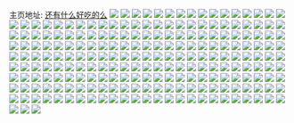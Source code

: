主页地址: [还有什么好吃的么](https://weibo.com/u/2460151962) 
![](https://wx4.sinaimg.cn/mw2000/92a2f09agy1h9pkts7oinj20t90getas.jpg) 
![](https://wx4.sinaimg.cn/mw2000/92a2f09agy1h9pks5xx72j217s0omgrq.jpg) 
![](https://wx4.sinaimg.cn/mw2000/92a2f09agy1h9pks7d7mcj21hc0u0n97.jpg) 
![](https://wx4.sinaimg.cn/mw2000/92a2f09agy1h9pks6goh2j20u01hctga.jpg) 
![](https://wx4.sinaimg.cn/mw2000/92a2f09agy1h9pkw33dzaj20u0140qd5.jpg) 
![](https://wx4.sinaimg.cn/mw2000/92a2f09agy1h9pkv12n9zj20u0140n9e.jpg) 
![](https://wx4.sinaimg.cn/mw2000/92a2f09agy1h9pks5f3ggj20oz0ozdii.jpg) 
![](https://wx4.sinaimg.cn/mw2000/92a2f09agy1h9pkv34tzjj20u01407h5.jpg) 
![](https://wx4.sinaimg.cn/mw2000/92a2f09agy1h9pkv2rkp0j20u0140n7q.jpg) 
![](https://wx4.sinaimg.cn/mw2000/92a2f09agy1h9pkv40d8qj20u012aalh.jpg) 
![](https://wx4.sinaimg.cn/mw2000/92a2f09agy1h9pkv2663sj20u0141qdg.jpg) 
![](https://wx4.sinaimg.cn/mw2000/92a2f09agy1h9pks4zcvhj20u01hc112.jpg) 
![](https://wx4.sinaimg.cn/mw2000/92a2f09agy1h9pkv3m3ioj20u0140gy4.jpg) 
![](https://wx4.sinaimg.cn/mw2000/92a2f09agy1h9pkvdqfwxj20u0140k17.jpg) 
![](https://wx4.sinaimg.cn/mw2000/92a2f09agy1h9pks84odoj20u01hctne.jpg) 
![](https://wx4.sinaimg.cn/mw2000/92a2f09agy1h9pks8ne5gj20u01hcgwk.jpg) 
![](https://wx4.sinaimg.cn/mw2000/92a2f09agy1h9pkv4eq8oj20u00y0ah0.jpg) 
![](https://wx4.sinaimg.cn/mw2000/92a2f09agy1h9gbwfgyr7j20uw0u0jwj.jpg) 
![](https://wx4.sinaimg.cn/mw2000/92a2f09agy1h99l2l3v1zj20u0140jyx.jpg) 
![](https://wx4.sinaimg.cn/mw2000/92a2f09agy1h90vgl0fsvj20u0140q99.jpg) 
![](https://wx4.sinaimg.cn/mw2000/92a2f09agy1h8tz3aohecj20u014010n.jpg) 
![](https://wx4.sinaimg.cn/mw2000/92a2f09agy1h8tzgbq306j20u013zqcc.jpg) 
![](https://wx4.sinaimg.cn/mw2000/92a2f09agy1h8tznx4ujwj20u0140qdm.jpg) 
![](https://wx4.sinaimg.cn/mw2000/92a2f09agy1h8tzrgyu90j20u01sydug.jpg) 
![](https://wx4.sinaimg.cn/mw2000/92a2f09agy1h8tz392gq4j20u01407fd.jpg) 
![](https://wx4.sinaimg.cn/mw2000/92a2f09agy1h8tz3bi6kmj20u0140thx.jpg) 
![](https://wx4.sinaimg.cn/mw2000/92a2f09agy1h8tz3b1a74j20wi0r8mz0.jpg) 
![](https://wx4.sinaimg.cn/mw2000/92a2f09agy1h8n80ukwnej20u01crk3p.jpg) 
![](https://wx4.sinaimg.cn/mw2000/92a2f09agy1h8n80v63ynj20u014hqdc.jpg) 
![](https://wx4.sinaimg.cn/mw2000/92a2f09agy1h8n80vtoykj20u012jtj7.jpg) 
![](https://wx4.sinaimg.cn/mw2000/92a2f09agy1h8n80tvadgj20ls0xntdh.jpg) 
![](https://wx4.sinaimg.cn/mw2000/92a2f09agy1h7qqo65eubj20u01lhdvl.jpg) 
![](https://wx4.sinaimg.cn/mw2000/92a2f09agy1h7qqo6gt80j20u0140gtf.jpg) 
![](https://wx4.sinaimg.cn/mw2000/92a2f09agy1h7ggvaq4qyj20tu13u47e.jpg) 
![](https://wx4.sinaimg.cn/mw2000/92a2f09agy1h7ggvqt5m3j20ku0kuwgq.jpg) 
![](https://wx4.sinaimg.cn/mw2000/92a2f09agy1h7ggvzn6c5j20tu11ugu1.jpg) 
![](https://wx4.sinaimg.cn/mw2000/92a2f09agy1h7ggwv24xaj20u01hc40i.jpg) 
![](https://wx4.sinaimg.cn/mw2000/92a2f09agy1h7gggcgbiij20u0140jt4.jpg) 
![](https://wx4.sinaimg.cn/mw2000/92a2f09agy1h7gggeyw8lj20u0140468.jpg) 
![](https://wx4.sinaimg.cn/mw2000/92a2f09agy1h7gggdlngij20u0140tim.jpg) 
![](https://wx4.sinaimg.cn/mw2000/92a2f09agy1h7gggfhwnaj20u0140n1i.jpg) 
![](https://wx4.sinaimg.cn/mw2000/92a2f09agy1h6foutlh1ij20u00u03z9.jpg) 
![](https://wx4.sinaimg.cn/mw2000/92a2f09agy1h45hp3wo3dj21400u0qdi.jpg) 
![](https://wx4.sinaimg.cn/mw2000/92a2f09agy1h45hp72b6wj20u01400z1.jpg) 
![](https://wx4.sinaimg.cn/mw2000/92a2f09agy1h45hpb2pznj20ty13yn4b.jpg) 
![](https://wx4.sinaimg.cn/mw2000/92a2f09agy1h45hpclbwjj20mi0u0jw8.jpg) 
![](https://wx4.sinaimg.cn/mw2000/92a2f09agy1h45hpdxunej20u0140444.jpg) 
![](https://wx4.sinaimg.cn/mw2000/92a2f09agy1h45hpf4g7mj20u00w4dlw.jpg) 
![](https://wx4.sinaimg.cn/mw2000/92a2f09agy1h45hpg9egbj20tu13u45t.jpg) 
![](https://wx4.sinaimg.cn/mw2000/92a2f09agy1h45hphssvcj20mi0u0ag8.jpg) 
![](https://wx4.sinaimg.cn/mw2000/92a2f09agy1h45hplj3itj20u0140109.jpg) 
![](https://wx4.sinaimg.cn/mw2000/92a2f09agy1h45hpos077j20mi0u0jvk.jpg) 
![](https://wx4.sinaimg.cn/mw2000/92a2f09agy1h45hpu3gufj20u01407cf.jpg) 
![](https://wx4.sinaimg.cn/mw2000/92a2f09agy1h45hpwml1jj20u0140gsf.jpg) 
![](https://wx4.sinaimg.cn/mw2000/92a2f09agy1h45hq0wfl3j20u014048d.jpg) 
![](https://wx4.sinaimg.cn/mw2000/92a2f09agy1h45hq45mtej20u0140gtu.jpg) 
![](https://wx4.sinaimg.cn/mw2000/92a2f09agy1h45hq8ihkbj20u014012s.jpg) 
![](https://wx4.sinaimg.cn/mw2000/92a2f09agy1h45hqbeifbj20u0140wln.jpg) 
![](https://wx4.sinaimg.cn/mw2000/92a2f09agy1h45hqeqjdsj20u01407cq.jpg) 
![](https://wx4.sinaimg.cn/mw2000/92a2f09agy1h45hqcrrk9j20u010gdnk.jpg) 
![](https://wx4.sinaimg.cn/mw2000/92a2f09agy1h2xrii5f0fj20mi0u0wkg.jpg) 
![](https://wx4.sinaimg.cn/mw2000/92a2f09agy1h2xri5d2f1j20u00u079v.jpg) 
![](https://wx4.sinaimg.cn/mw2000/92a2f09agy1h2xri013ynj21400u079j.jpg) 
![](https://wx4.sinaimg.cn/mw2000/92a2f09agy1h2xri0rl99j20u0140wio.jpg) 
![](https://wx4.sinaimg.cn/mw2000/92a2f09agy1h2xri4im6cj20u01t0qgt.jpg) 
![](https://wx4.sinaimg.cn/mw2000/92a2f09agy1h2xri371qbj20u0140grj.jpg) 
![](https://wx4.sinaimg.cn/mw2000/92a2f09agy1h2xri5z7j3j20u014011q.jpg) 
![](https://wx4.sinaimg.cn/mw2000/92a2f09agy1h2xrl8ckbyj20u0140qb7.jpg) 
![](https://wx4.sinaimg.cn/mw2000/92a2f09agy1h2xri89ft9j20u0140470.jpg) 
![](https://wx4.sinaimg.cn/mw2000/92a2f09agy1h2xri2epmtj21400u0126.jpg) 
![](https://wx4.sinaimg.cn/mw2000/92a2f09agy1h2xri6u3ofj21400u0wm1.jpg) 
![](https://wx4.sinaimg.cn/mw2000/92a2f09agy1h2rdj4ywv1j20u01sygsr.jpg) 
![](https://wx4.sinaimg.cn/mw2000/92a2f09agy1h2rdj5vhegj20u0140wng.jpg) 
![](https://wx4.sinaimg.cn/mw2000/92a2f09agy1h2rdh43061j20u0140wml.jpg) 
![](https://wx4.sinaimg.cn/mw2000/92a2f09agy1h2qdoas7raj20u01hctjl.jpg) 
![](https://wx4.sinaimg.cn/mw2000/92a2f09agy1h2nwatw1qhj20u0140afz.jpg) 
![](https://wx4.sinaimg.cn/mw2000/92a2f09agy1h2nwawgoiaj20u01407dz.jpg) 
![](https://wx4.sinaimg.cn/mw2000/92a2f09agy1h2nwauawi0j20u01407ax.jpg) 
![](https://wx4.sinaimg.cn/mw2000/92a2f09agy1h2nwaxeufjj20u0140n20.jpg) 
![](https://wx4.sinaimg.cn/mw2000/92a2f09agy1h2nwaw12j8j21410u043u.jpg) 
![](https://wx4.sinaimg.cn/mw2000/92a2f09agy1h2nwo9gsxbj20u00zgqaa.jpg) 
![](https://wx4.sinaimg.cn/mw2000/92a2f09agy1h2nwefr7hmj20u01400zm.jpg) 
![](https://wx4.sinaimg.cn/mw2000/92a2f09agy1h2nwavoweoj20u0140wm5.jpg) 
![](https://wx4.sinaimg.cn/mw2000/92a2f09agy1h2kpe8zsnej20u0140dn7.jpg) 
![](https://wx4.sinaimg.cn/mw2000/92a2f09agy1h2kpe9akcej20u0140n2r.jpg) 
![](https://wx4.sinaimg.cn/mw2000/92a2f09agy1h2kpe8ezu5j20u0140wma.jpg) 
![](https://wx4.sinaimg.cn/mw2000/92a2f09agy1h2kpea21qbj20u0140dpv.jpg) 
![](https://wx4.sinaimg.cn/mw2000/92a2f09agy1h2kpe9lqltj20u0140ai2.jpg) 
![](https://wx4.sinaimg.cn/mw2000/92a2f09agy1h2kpeafmzxj21400u0n5q.jpg) 
![](https://wx4.sinaimg.cn/mw2000/92a2f09agy1h2kpeap7mkj20u0140n2s.jpg) 
![](https://wx4.sinaimg.cn/mw2000/92a2f09agy1h2kpeb3enfj20u0140wmo.jpg) 
![](https://wx4.sinaimg.cn/mw2000/92a2f09agy1h2kpebg90yj20u0140q87.jpg) 
![](https://wx4.sinaimg.cn/mw2000/92a2f09agy1h1sw3ck8ebj20u0140dmt.jpg) 
![](https://wx4.sinaimg.cn/mw2000/92a2f09agy1h1sw3bczg8j20u0140tfh.jpg) 
![](https://wx4.sinaimg.cn/mw2000/92a2f09agy1h1opxma558j21400u0dol.jpg) 
![](https://wx4.sinaimg.cn/mw2000/92a2f09agy1h1opxizhqqj20u013igud.jpg) 
![](https://wx4.sinaimg.cn/mw2000/92a2f09agy1h1opxklo6rj20u00u2wlu.jpg) 
![](https://wx4.sinaimg.cn/mw2000/92a2f09agy1h1opxk74ygj20u01407b6.jpg) 
![](https://wx4.sinaimg.cn/mw2000/92a2f09agy1h1opxljs5uj20u00za0y5.jpg) 
![](https://wx4.sinaimg.cn/mw2000/92a2f09agy1h1opxn6mzcj20u0140jwu.jpg) 
![](https://wx4.sinaimg.cn/mw2000/92a2f09agy1h1opxjthk0j20hh0nb412.jpg) 
![](https://wx4.sinaimg.cn/mw2000/92a2f09agy1h1opxmo34pj20u014rqaf.jpg) 
![](https://wx4.sinaimg.cn/mw2000/92a2f09agy1h1opxl2ztjj20u0140ahw.jpg) 
![](https://wx4.sinaimg.cn/mw2000/92a2f09agy1h13yyvmuppj20u01400ye.jpg) 
![](https://wx4.sinaimg.cn/mw2000/92a2f09agy1h12kp0y9f6j20u0140tgh.jpg) 
![](https://wx4.sinaimg.cn/mw2000/92a2f09agy1h12kp0iq9gj20u0140tgv.jpg) 
![](https://wx4.sinaimg.cn/mw2000/92a2f09agy1h10ggdtm9yj22c0340kjm.jpg) 
![](https://wx4.sinaimg.cn/mw2000/92a2f09agy1h0aixaslrwj20u0140af3.jpg) 
![](https://wx4.sinaimg.cn/mw2000/92a2f09agy1h0aizn1ecvj20hz0hwwfd.jpg) 
![](https://wx4.sinaimg.cn/mw2000/92a2f09agy1gzfin39fvpj20u0140wpo.jpg) 
![](https://wx4.sinaimg.cn/mw2000/92a2f09agy1gzfin44e8kj21400u0gua.jpg) 
![](https://wx4.sinaimg.cn/mw2000/92a2f09agy1gzfifcvdnoj20u01hc7db.jpg) 
![](https://wx4.sinaimg.cn/mw2000/92a2f09agy1gzfifbqn84j20u01hcwoc.jpg) 
![](https://wx4.sinaimg.cn/mw2000/92a2f09agy1gzfifdr9q4j20u0140wn6.jpg) 
![](https://wx4.sinaimg.cn/mw2000/92a2f09agy1gzfifcbaufj20u01hc12e.jpg) 
![](https://wx4.sinaimg.cn/mw2000/92a2f09agy1gzfifha71sj20o01hcae4.jpg) 
![](https://wx4.sinaimg.cn/mw2000/92a2f09agy1gzfin53b6nj20u0140wnz.jpg) 
![](https://wx4.sinaimg.cn/mw2000/92a2f09agy1gzfin6y84tj20u01hcqim.jpg) 
![](https://wx4.sinaimg.cn/mw2000/92a2f09agy1gu12pbf6i5j22c02c0npd.jpg) 
![](https://wx4.sinaimg.cn/mw2000/92a2f09agy1gs9rehtimdj20u01407b5.jpg) 
![](https://wx4.sinaimg.cn/mw2000/92a2f09agy1gs9rfrazq5j20u00y4ag8.jpg) 
![](https://wx4.sinaimg.cn/mw2000/92a2f09agy1gs9s9jikjyj20u00wsai6.jpg) 
![](https://wx4.sinaimg.cn/mw2000/92a2f09agy1gs2wpqgcrsj21400u0wvv.jpg) 
![](https://wx4.sinaimg.cn/mw2000/92a2f09agy1gs2wmqx4qjj20u00u0wkp.jpg) 
![](https://wx4.sinaimg.cn/mw2000/92a2f09agy1gs2wmralkxj20u01w0wx4.jpg) 
![](https://wx4.sinaimg.cn/mw2000/92a2f09agy1gs2wmrsbh5j20u0242tqz.jpg) 
![](https://wx4.sinaimg.cn/mw2000/002GuxUmgy1gs2wonms37j60u00u0gsh02.jpg) 
![](https://wx4.sinaimg.cn/mw2000/002GuxUmgy1gs2wmsf6pdj60u02a41io02.jpg) 
![](https://wx4.sinaimg.cn/mw2000/92a2f09agy1gs2wmqdsh3j20u01400zs.jpg) 
![](https://wx4.sinaimg.cn/mw2000/92a2f09agy1gs2wtfa1xxj21400u0n6x.jpg) 
![](https://wx4.sinaimg.cn/mw2000/92a2f09agy1gs2wmp03xdj21dm0u0q9l.jpg) 
![](https://wx4.sinaimg.cn/mw2000/92a2f09agy1gs2wmq3vwvj218x0u0grn.jpg) 
![](https://wx4.sinaimg.cn/mw2000/92a2f09agy1gs2wmpslhaj218x0u07cz.jpg) 
![](https://wx4.sinaimg.cn/mw2000/92a2f09agy1gs2wpqucexj217j0u00zv.jpg) 
![](https://wx4.sinaimg.cn/mw2000/92a2f09agy1grx6etylwcj20u01sy1kx.jpg) 
![](https://wx4.sinaimg.cn/mw2000/92a2f09agy1grx6eukpjaj20ql07yaak.jpg) 
![](https://wx4.sinaimg.cn/mw2000/92a2f09agy1grx6ev0c22j20t707vq3f.jpg) 
![](https://wx4.sinaimg.cn/mw2000/92a2f09agy1grb8tupjfqj20u00kkjwb.jpg) 
![](https://wx4.sinaimg.cn/mw2000/002GuxUmgy1grb8ttpmdbj615m0nf7ej02.jpg) 
![](https://wx4.sinaimg.cn/mw2000/92a2f09agy1grb8w7v81dj21400u0wkp.jpg) 
![](https://wx4.sinaimg.cn/mw2000/92a2f09agy1grb906z31hj21400u0450.jpg) 
![](https://wx4.sinaimg.cn/mw2000/92a2f09agy1gqsp2xdgnuj21wy2io7wi.jpg) 
![](https://wx4.sinaimg.cn/mw2000/92a2f09agy1gqsp30qeldj21w02iox6p.jpg) 
![](https://wx4.sinaimg.cn/mw2000/92a2f09agy1gqsp35cqyaj22c0340e82.jpg) 
![](https://wx4.sinaimg.cn/mw2000/92a2f09aly1gonxhhparmj20u01407gv.jpg) 
![](https://wx4.sinaimg.cn/mw2000/92a2f09aly1gonxhe3dmgj20u01407g9.jpg) 
![](https://wx4.sinaimg.cn/mw2000/92a2f09aly1gonxi11k3aj20u014049w.jpg) 
![](https://wx4.sinaimg.cn/mw2000/92a2f09aly1gonxi7c1n0j20u0140guk.jpg) 
![](https://wx4.sinaimg.cn/mw2000/92a2f09aly1gonxi3yhj8j20u0140461.jpg) 
![](https://wx4.sinaimg.cn/mw2000/92a2f09aly1gonxhqf10qj20u0140k4h.jpg) 
![](https://wx4.sinaimg.cn/mw2000/92a2f09agy1gokfggulqaj22c0340hdv.jpg) 
![](https://wx4.sinaimg.cn/mw2000/92a2f09agy1gokfgadmb8j22c0340npd.jpg) 
![](https://wx4.sinaimg.cn/mw2000/92a2f09agy1gokfgmisdhj22c02jt7wj.jpg) 
![](https://wx4.sinaimg.cn/mw2000/92a2f09agy1gokfg6bum7j22c02p1npe.jpg) 
![](https://wx4.sinaimg.cn/mw2000/92a2f09agy1gnm67md2nej20km0pbe3b.jpg) 
![](https://wx4.sinaimg.cn/mw2000/92a2f09agy1gnm63rh67dj20k90f7wgh.jpg) 
![](https://wx4.sinaimg.cn/mw2000/92a2f09agy1gnm670hw1aj22c02c07wh.jpg) 
![](https://wx4.sinaimg.cn/mw2000/92a2f09agy1gnm67247a9j20rs0rqti7.jpg) 
![](https://wx4.sinaimg.cn/mw2000/92a2f09agy1gn5ptymq8ij20u00u0451.jpg) 
![](https://wx4.sinaimg.cn/mw2000/92a2f09agy1gml41pfdpwj22c0340qv6.jpg) 
![](https://wx4.sinaimg.cn/mw2000/92a2f09agy1gml449cn6pj20iv0jb76o.jpg) 
![](https://wx4.sinaimg.cn/mw2000/92a2f09agy1gm2dy7uauej22c02c0b29.jpg) 
![](https://wx4.sinaimg.cn/mw2000/92a2f09agy1glwjy36wc6j21mc25skjl.jpg) 
![](https://wx4.sinaimg.cn/mw2000/92a2f09agy1glwkhnvq8wj21w02io7wi.jpg) 
![](https://wx4.sinaimg.cn/mw2000/92a2f09agy1glwkh33itpj21mc25se81.jpg) 
![](https://wx4.sinaimg.cn/mw2000/92a2f09agy1glwkh5m06wj22c02k4e81.jpg) 
![](https://wx4.sinaimg.cn/mw2000/92a2f09agy1glwkhacak5j22c02c07wi.jpg) 
![](https://wx4.sinaimg.cn/mw2000/92a2f09agy1glwkheppgpj21w02jiqv5.jpg) 
![](https://wx4.sinaimg.cn/mw2000/92a2f09agy1glwkhg1hcnj20gb0d3myf.jpg) 
![](https://wx4.sinaimg.cn/mw2000/92a2f09agy1glwkhk9fcij22c02c0x6p.jpg) 
![](https://wx4.sinaimg.cn/mw2000/92a2f09agy1glwkhoo62tj20u00u0mz3.jpg) 
![](https://wx4.sinaimg.cn/mw2000/92a2f09agy1glukv27sgdj22c02c0e81.jpg) 
![](https://wx4.sinaimg.cn/mw2000/92a2f09agy1glukwxnbprj20k00zkjt1.jpg) 
![](https://wx4.sinaimg.cn/mw2000/92a2f09agy1giwf6833ugj20v90rvn8o.jpg) 
![](https://wx4.sinaimg.cn/mw2000/92a2f09agy1giwf69oimdj22c02c0x6p.jpg) 
![](https://wx4.sinaimg.cn/mw2000/92a2f09agy1gh0abw0h1dj20j60j6go5.jpg) 
![](https://wx4.sinaimg.cn/mw2000/92a2f09agy1ggap6uiqczj21w11w1qv5.jpg) 
![](https://wx4.sinaimg.cn/mw2000/92a2f09aly1g965nhenhzj24002o04qu.jpg) 
![](https://wx4.sinaimg.cn/mw2000/92a2f09aly1g965mzir4pj24002o0npj.jpg) 
![](https://wx4.sinaimg.cn/mw2000/92a2f09aly1g965mp6nh2j24002o0x6u.jpg) 
![](https://wx4.sinaimg.cn/mw2000/92a2f09aly1g965ua1teij23402c0b2d.jpg) 
![](https://wx4.sinaimg.cn/mw2000/92a2f09aly1g965nmz5tyj22o04007wj.jpg) 
![](https://wx4.sinaimg.cn/mw2000/92a2f09aly1g965meyf4rj23402c0hdw.jpg) 
![](https://wx4.sinaimg.cn/mw2000/92a2f09aly1g965n8lsvbj22o0400kjq.jpg) 
![](https://wx4.sinaimg.cn/mw2000/92a2f09aly1g965m7ogbdj22o0400hdy.jpg) 
![](https://wx4.sinaimg.cn/mw2000/92a2f09aly1g965ldq5g5j24002o0qv9.jpg) 
![](https://wx4.sinaimg.cn/mw2000/92a2f09agy1g7s9mnh5c2j20u0140wrv.jpg) 
![](https://wx4.sinaimg.cn/mw2000/92a2f09agy1g7s9mk7r1ej20u014010m.jpg) 
![](https://wx4.sinaimg.cn/mw2000/92a2f09agy1g7s9mj0fwqj20u0140tef.jpg) 
![](https://wx4.sinaimg.cn/mw2000/92a2f09agy1g7s9ml23sxj20u013yq8o.jpg) 
![](https://wx4.sinaimg.cn/mw2000/92a2f09agy1g7s9mi3yddj20u00u0n35.jpg) 
![](https://wx4.sinaimg.cn/mw2000/92a2f09agy1g7s9mo86q7j20u0140gpj.jpg) 
![](https://wx4.sinaimg.cn/mw2000/92a2f09agy1g6kgtqpe6sj21400u00z8.jpg) 
![](https://wx4.sinaimg.cn/mw2000/92a2f09agy1g6kgtw82jhj21400u0n1p.jpg) 
![](https://wx4.sinaimg.cn/mw2000/92a2f09agy1g6kgu0w6fuj20u00u0tdh.jpg) 
![](https://wx4.sinaimg.cn/mw2000/92a2f09agy1g6kgu6jn0ij20u00u045k.jpg) 
![](https://wx4.sinaimg.cn/mw2000/92a2f09agy1g6kgub7v37j20u00u0jzd.jpg) 
![](https://wx4.sinaimg.cn/mw2000/92a2f09agy1g6kguodqoqj20u00u0th7.jpg) 
![](https://wx4.sinaimg.cn/mw2000/92a2f09agy1g6kguhuyx0j20u00u0til.jpg) 
![](https://wx4.sinaimg.cn/mw2000/92a2f09agy1g6kgur0ylqj20u014045d.jpg) 
![](https://wx4.sinaimg.cn/mw2000/92a2f09agy1g6kgv5xhafj20u00u0wl8.jpg) 
![](https://wx4.sinaimg.cn/mw2000/92a2f09agy1g6cxhtggyoj20u00u0gxw.jpg) 
![](https://wx4.sinaimg.cn/mw2000/92a2f09agy1g6cxhsgz0yj20u0140k3h.jpg) 
![](https://wx4.sinaimg.cn/mw2000/92a2f09agy1g6cxhvftbhj20u00u0jvq.jpg) 
![](https://wx4.sinaimg.cn/mw2000/92a2f09agy1g6cxhw48fuj20rs15p465.jpg) 
![](https://wx4.sinaimg.cn/mw2000/92a2f09agy1g6cxi292r8j20u0140n60.jpg) 
![](https://wx4.sinaimg.cn/mw2000/92a2f09agy1g6cxif7pz1j20sk18l121.jpg) 
![](https://wx4.sinaimg.cn/mw2000/92a2f09agy1g6cxms5aggj20rs2bc1kx.jpg) 
![](https://wx4.sinaimg.cn/mw2000/92a2f09agy1g6cxmwq9mij20rs223kad.jpg) 
![](https://wx4.sinaimg.cn/mw2000/92a2f09agy1g6cxn04y3cj20rs2kbwvj.jpg) 
![](https://wx4.sinaimg.cn/mw2000/92a2f09agy1g5dzefgfx8j21400u011k.jpg) 
![](https://wx4.sinaimg.cn/mw2000/92a2f09agy1g5dzeg8wrpj20u1142n38.jpg) 
![](https://wx4.sinaimg.cn/mw2000/92a2f09agy1g5dzemo4qbj20u00u079j.jpg) 
![](https://wx4.sinaimg.cn/mw2000/92a2f09agy1g5dzeh29s5j20u013ywnr.jpg) 
![](https://wx4.sinaimg.cn/mw2000/92a2f09agy1g5dzeht2ulj20u0140jwg.jpg) 
![](https://wx4.sinaimg.cn/mw2000/92a2f09agy1g5dzel84jdj20u01c0wtl.jpg) 
![](https://wx4.sinaimg.cn/mw2000/92a2f09agy1g5dzejio7rj20u0140tl6.jpg) 
![](https://wx4.sinaimg.cn/mw2000/92a2f09agy1g5dzekasv5j20u00u0gvl.jpg) 
![](https://wx4.sinaimg.cn/mw2000/92a2f09agy1g5dzely5wlj21430u0wjb.jpg) 
